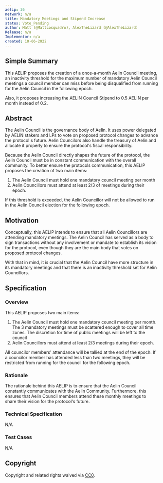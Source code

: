 ```yaml
---
aelip: 36
network: n/a
title: Mandatory Meetings and Stipend Increase
status: Vote_Pending
author: Matt (@MattLosquadro), AlexTheLizard (@AlexTheLizard)
Release: n/a
Implementor: n/a
created: 10-06-2022
---
```


## Simple Summary

This AELIP proposes the creation of a once-a-month Aelin Council meeting, an inactivity threshold for the maximum number of mandatory Aelin Council meetings a council member can miss before being disqualified from running for the Aelin Council in the following epoch.

Also, it proposes increasing the AELIN Council Stipend to 0.5 AELIN per month instead of 0.2.

## Abstract

The Aelin Council is the governance body of Aelin. It uses power delegated by AELIN stakers and LPs to vote on proposed protocol changes to advance the protocol's future. Aelin Councilors also handle the treasury of Aelin and allocate it properly to ensure the protocol's fiscal responsibility.

Because the Aelin Council directly shapes the future of the protocol, the Aelin Council must be in constant communication with the overall community. To better ensure the protocols communication, this AELIP proposes the creation of two main items:

1. The Aelin Council must hold one mandatory council meeting per month
2. Aelin Councillors must attend at least 2/3 of meetings during their epoch.

If this threshold is exceeded, the Aelin Councillor will not be allowed to run in the Aelin Council election for the following epoch.

## Motivation

Conceptually, this AELIP intends to ensure that all Aelin Councillors are attending mandatory meetings. The Aelin Council has served as a body to sign transactions without any involvement or mandate to establish its vision for the protocol, even though they are the main body that votes on proposed protocol changes.

With that in mind, it is crucial that the Aelin Council have more structure in its mandatory meetings and that there is an inactivity threshold set for Aelin Councillors.

## Specification

### Overview

This AELIP proposes two main items:

1. The Aelin Council must hold one mandatory council meeting per month. The 3 mandatory meetings must be scattered enough to cover all time zones. The discretion for time of public meetings will be left to the council
2. Aelin Councillors must attend at least 2/3 meetings during their epoch.

All councilor members' attendance will be tallied at the end of the epoch. If a councilor member has attended less than two meetings, they will be restricted from running for the council for the following epoch.

### Rationale

The rationale behind this AELIP is to ensure that the Aelin Council constantly communicates with the Aelin Community. Furthermore, this ensures that Aelin Council members attend these monthly meetings to share their vision for the protocol's future.

### Technical Specification

<!--The technical specification should outline the public API of the changes proposed. That is, changes to any of the interfaces Synthetix currently exposes or the creations of new ones.-->

N/A

### Test Cases

<!--Test cases for an implementation are mandatory for AELIPs but can be included with the implementation..-->

N/A

## Copyright

Copyright and related rights waived via [CC0](https://creativecommons.org/publicdomain/zero/1.0/).

